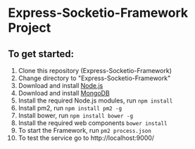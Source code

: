 # Express-Socketio-Framework Project

## To get started:
1. Clone this repository (Express-Socketio-Framework)
1. Change directory to "Express-Socketio-Framework"
1. Download and install [Node.js](https://nodejs.org/en/)
1. Download and install [MongoDB](https://www.mongodb.com/)
1. Install the required Node.js modules, run `npm install`
1. Install pm2, run `npm install pm2 -g`
1. Install bower, run `npm install bower -g`
1. Install the required web components `bower install`
1. To start the Framework, run `pm2 process.json`
1. To test the service go to http://localhost:9000/

